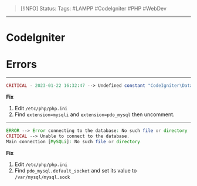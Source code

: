 > [!INFO]
> Status:
> Tags: #LAMPP #CodeIgniter #PHP #WebDev 

----
# CodeIgniter
# Errors
---
```php
CRITICAL - 2023-01-22 16:32:47 --> Undefined constant "CodeIgniter\Database\MySQLi\MYSQLI_STORE_RESULT"
```
**Fix**
1. Edit `/etc/php/php.ini`
2. Find `extension=mysqli` and `extension=pdo_mysql` then uncomment.

---
```php
ERROR --> Error connecting to the database: No such file or directory
CRITICAL --> Unable to connect to the database.
Main connection [MySQLi]: No such file or directory
```

**Fix**
1. Edit `/etc/php/php.ini`
2. Find `pdo_mysql.default_socket` and set its value to `/var/mysql/mysql.sock`